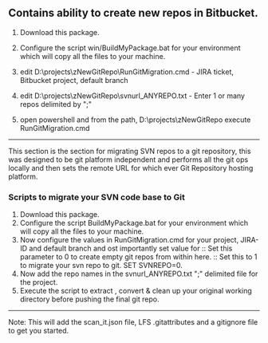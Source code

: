 ## Contains ability to create new repos in Bitbucket. 

1. Download this package.

2. Configure the script win/BuildMyPackage.bat for your environment which will copy all the files to your machine.
3. edit D:\projects\zNewGitRepo\RunGitMigration.cmd  - JIRA ticket, Bitbucket project, default branch
4. edit D:\projects\zNewGitRepo\svnurl_ANYREPO.txt - Enter 1 or many repos delimited by ";"
5. open powershell and from the path, D:\projects\zNewGitRepo  execute RunGitMigration.cmd

----------------------------------------------------------------------------------------------------------------------

This section is the section for migrating SVN repos to a git repository, this was designed to be git platform independent and performs all the git ops locally and then sets the remote URL for which ever Git Repository hosting platform.

### Scripts to migrate your SVN code base to Git

1. Download this package.
2. Configure the script BuildMyPackage.bat for your environment which will copy all the files to your machine.
3. Now configure the values in RunGitMigration.cmd for your project, JIRA-ID and default branch and ost importantly set value for 
:: Set this parameter to 0 to create empty git repos from within here.
:: Set this to 1 to migrate your svn repo to git.
SET SVNREPO=0.
4. Now add the repo names in the svnurl_ANYREPO.txt ";" delimited file for the project.
5. Execute the script to extract , convert & clean up your original working directory before pushing the final git repo.

----------------------------------------------------------------------------------------------------------------------

Note: This will add the scan_it.json file, LFS .gitattributes and a gitignore file to get you started.
